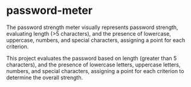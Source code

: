 # password-meter
The password strength meter visually represents password strength, evaluating length (>5 characters), and the presence of lowercase, uppercase, numbers, and special characters, assigning a point for each criterion.

This project evaluates the password based on length (greater than 5 characters), and the presence of lowercase letters, uppercase letters, numbers, and special characters, assigning a point for each criterion to determine the overall strength.
